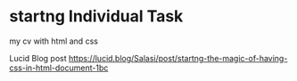 # startng Individual Task
my cv with html and css

Lucid Blog post
https://lucid.blog/Salasi/post/startng-the-magic-of-having-css-in-html-document-1bc

